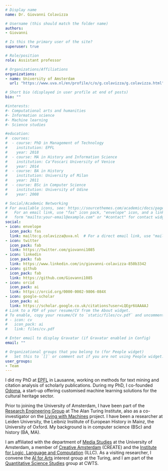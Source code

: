 ```yaml
---
# Display name
name: Dr. Giovanni Colavizza

# Username (this should match the folder name)
authors:
- Giovanni

# Is this the primary user of the site?
superuser: true

# Role/position
role: Assistant professor

# Organizations/Affiliations
organizations:
- name: University of Amsterdam
  url: "https://www.uva.nl/en/profile/c/o/g.colavizza/g.colavizza.html"

# Short bio (displayed in user profile at end of posts)
bio: ""

#interests:
#- Computational arts and humanities
#- Information science
#- Machine learning
#- Science studies

#education:
#  courses:
#  - course: PhD in Management of Technology
#    institution: EPFL
#    year: 2018
#  - course: MA in History and Information Science
#    institution: Ca'Foscari University of Venice
#    year: 2014
#  - course: BA in History
#    institution: University of Milan
#    year: 2011
#  - course: BSc in Computer Science
#    institution: University of Udine
#    year: 2008

# Social/Academic Networking
# For available icons, see: https://sourcethemes.com/academic/docs/page-builder/#icons
#   For an email link, use "fas" icon pack, "envelope" icon, and a link in the
#   form "mailto:your-email@example.com" or "#contact" for contact widget.
social:
- icon: envelope
  icon_pack: fas
  link: mailto:g.colavizza@uva.nl  # For a direct email link, use "mailto:g.colavizza@uva.nl".
- icon: twitter
  icon_pack: fab
  link: https://twitter.com/giovanni1085
- icon: linkedin
  icon_pack: fab
  link: https://www.linkedin.com/in/giovanni-colavizza-850b3342
- icon: github
  icon_pack: fab
  link: https://github.com/Giovanni1085
- icon: orcid
  icon_pack: ai
  link: https://orcid.org/0000-0002-9806-084X
- icon: google-scholar
  icon_pack: ai
  link: https://scholar.google.co.uk/citations?user=LQEgr6UAAAAJ
# Link to a PDF of your resume/CV from the About widget.
# To enable, copy your resume/CV to `static/files/cv.pdf` and uncomment the lines below.
# - icon: cv
#   icon_pack: ai
#   link: files/cv.pdf

# Enter email to display Gravatar (if Gravatar enabled in Config)
email: ""

# Organizational groups that you belong to (for People widget)
#   Set this to `[]` or comment out if you are not using People widget.
user_groups:
- Team
---
```


I did my PhD at [EPFL](https://www.epfl.ch/en) in Lausanne, working on methods for text mining and citation analysis of scholarly publications. During my PhD, I co-founded [Odoma](https://www.odoma.ch), a start-up offering customised machine learning solutions for the cultural heritage sector. 

Prior to joining the University of Amsterdam, I have been part of the [Research Engineering Group](https://www.turing.ac.uk/research/research-engineering) at The Alan Turing Institute, also as a co-investigator on the [Living with Machines](http://livingwithmachines.ac.uk) project. I have been a researcher at Leiden University, the Leibniz Institute of European History in Mainz, the University of Oxford. My background is in computer science (BSc) and history (BA, MA).

I am affiliated with the department of [Media Studies](https://www.uva.nl/en/discipline/media-studies/media-studies.html) at the University of Amsterdam, a member of [Creative Amsterdam](https://www.create.humanities.uva.nl) (CREATE) and the [Institute for Logic, Language and Computation](https://www.illc.uva.nl) (ILLC). As a visiting researcher, I convene the [AI for Arts](https://www.turing.ac.uk/research/interest-groups/ai-arts) interest group at the Turing, and I am part of the [Quantitative Science Studies](https://www.cwts.nl/research/research-groups/quantitative-science-studies) group at CWTS.

